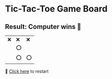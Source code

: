 # Tic-Tac-Toe Game Board
## Result: Computer wins 🤖
|   |   |   |
|---|---|---|
|❌ |❌ |❌ |
|  |⭕ |  |
|  |⭕ |⭕ |

🔄 [Click here](EEEEEEEEE.md) to restart